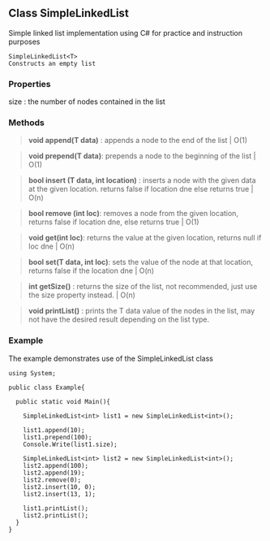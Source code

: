 ## Class SimpleLinkedList<T>

Simple linked list implementation using C# for practice and instruction purposes

```
SimpleLinkedList<T>
Constructs an empty list
```

### Properties

size : the number of nodes contained in the list

### Methods

> **void append(T data)** : appends a node to the end of the list | O(1)

> **void prepend(T data)**: prepends a node to the beginning of the list | O(1)

> **bool insert (T data, int location)** : inserts a node with the given data at the given location. returns false if location dne else returns true | O(n)

> **bool remove (int loc)**: removes a node from the given location, returns false if location dne, else returns true | O(1)

> **void get(int loc)**: returns the value at the given location, returns null if loc dne | O(n)

> **bool set(T data, int loc)**: sets the value of the node at that location, returns false if the location dne | O(n)

> **int getSize()** : returns the size of the list, not recommended, just use the size property instead. | O(n)

> **void printList()** : prints the T data value of the nodes in the list, may not have the desired result depending on the list type.

### Example
The example demonstrates use of the SimpleLinkedList<T> class

```
using System;

public class Example{

  public static void Main(){

    SimpleLinkedList<int> list1 = new SimpleLinkedList<int>();

    list1.append(10);
    list1.prepend(100);
    Console.Write(list1.size);

    SimpleLinkedList<int> list2 = new SimpleLinkedList<int>();
    list2.append(100);
    list2.append(19);
    list2.remove(0);
    list2.insert(10, 0);
    list2.insert(13, 1);

    list1.printList();
    list2.printList();
  }
}
```